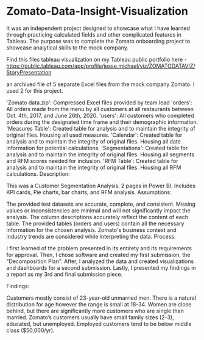 # Zomato-Data-Insight-Visualization
It was an independent project designed to showcase what I have learned through practicing calculated fields and other complicated features in Tableau. The purpose was to complete the Zomato onboarding project to showcase analytical skills to the mock company.

Find this files tableau visualization on my Tableau public portfolio here - https://public.tableau.com/app/profile/jesse.michael/viz/ZOMATODATAVIZ/StoryPresentation

an archived file of 5 separate Excel files from the mock company Zomato. I used 2 for this project.

'Zomato data.zip': Compressed Excel files provided by team lead
'orders': All orders made from the menu by all customers at all restaurants between Oct. 4th, 2017, and June 26th, 2020.
'users': All customers who completed orders during the designated time frame and their demographic information.
'Measures Table': Created table for analysis and to maintain the integrity of original files. Housing all used measures.
'Calendar': Created table for analysis and to maintain the integrity of original files. Housing all date information for potential calculations.
'Segmentations': Created table for analysis and to maintain the integrity of original files. Housing all segments and RFM scores needed for inclusion.
'RFM Table': Created table for analysis and to maintain the integrity of original files. Housing all RFM calculations.
Description:

This was a Customer Segmentation Analysis.
2 pages in Power BI.
Includes KPI cards, Pie charts, bar charts, and RFM analysis.
Assumptions:

The provided test datasets are accurate, complete, and consistent.
Missing values or inconsistencies are minimal and will not significantly impact the analysis.
The column descriptions accurately reflect the content of each table.
The provided tables (orders and users) contain all the necessary information for the chosen analysis.
Zomato's business context and industry trends are considered while interpreting the data.
Process:

I first learned of the problem presented in its entirety and its requirements for approval. Then, I chose software and created my first submission, the "Decomposition Plan". After, I analyzed the data and created visualizations and dashboards for a second submission. Lastly, I presented my findings in a report as my 3rd and final submission piece.

Findings:

Customers mostly consist of 23-year-old unmarried men.
There is a natural distribution for age however the range is small at 18-34.
Women are close behind, but there are significantly more customers who are single than married.
Zomato’s customers usually have small family sizes (2-3), educated, but unemployed.
Employed customers tend to be below middle class ($50,000/yr).
